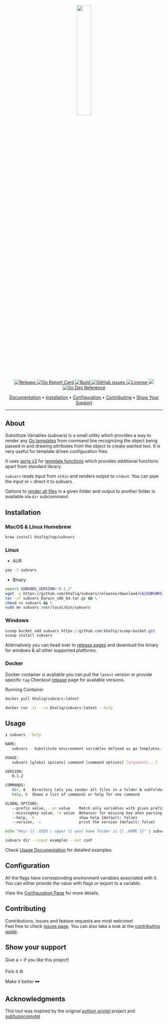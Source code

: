 <h2 align="center">
  <br>
  <p align="center"><img width=30% src="https://raw.githubusercontent.com/kha7iq/subvars/master/.github/img/logo.png"></p>
</h2>

<p align="center">
   <a href="https://github.com/kha7iq/subvars/releases">
   <img alt="Release" src="https://img.shields.io/github/v/release/kha7iq/subvars">
   <a href="https://goreportcard.com/report/github.com/kha7iq/subvars">
   <img alt="Go Report Card" src="https://goreportcard.com/badge/github.com/kha7iq/subvars">
   <a href="#">
   <img alt="Build" src="https://img.shields.io/github/workflow/status/kha7iq/subvars/build">
   <a href="https://github.com/kha7iq/subvars/issues">
   <img alt="GitHub issues" src="https://img.shields.io/github/issues/kha7iq/subvars?style=flat-square&logo=github&logoColor=white">
   <a href="https://github.com/kha7iq/subvars/blob/master/LICENSE.md">
   <img alt="License" src="https://img.shields.io/github/license/kha7iq/subvars">
   <a href="https://codecov.io/gh/kha7iq/subvars">
  <img src="https://codecov.io/gh/kha7iq/subvars/branch/master/graph/badge.svg"/>
</a>

   <a href="https://pkg.go.dev/github.com/kha7iq/subvars">
   <img alt="Go Dev Reference" src="https://img.shields.io/badge/go.dev-reference-007d9c?logo=go&logoColor=white&style=flat"></a></a></a></a></a></a>
</p>

<p align="center">
  <a href="https://subvars.lmno.pk">Documentation</a> •
  <a href="#installation">Installation</a> •
  <a href="#configuration">Configuration</a> •
  <a href="#contributing">Contributing</a> •
  <a href="#show-your-support">Show Your Support</a>
</p>

---

## About
Substitute Variables (subvars) is a small utility which provides a way to render any [Go templates](https://golang.org/pkg/text/template/) 
from command line recognizing the object being passed in and drawing attributes from the object to create wanted text. 
It is very useful for template driven configuration files.

It uses [sprig v3](https://github.com/Masterminds/sprig) for [template functions](https://masterminds.github.io/sprig) 
which provides additional functions apart from standard library.

`subvars` reads input from `stdin` and renders output to `stdout`. 
You can pipe the input or `<` direct it to subvars.

Options to [render all files](https://subvars.lmno.pk/03-usage-examples/) in a given folder
and output to another folder is available via `dir` subcommand.


## Installation

### MacOS & Linux Homebrew

```bash
brew install kha7iq/tap/subvars
```

### Linux

* AUR
```bash
yay -S subvars
```

* Binary
```bash
export SUBVARS_VERSION="0.1.2"
wget -q https://github.com/kha7iq/subvars/releases/download/v${SUBVARS_VERSION}/subvars_Darwin_x86_64.tar.gz && \
tar -xf subvars_Darwin_x86_64.tar.gz && \
chmod +x subvars && \
sudo mv subvars /usr/local/bin/subvars
```

### Windows

```powershell
scoop bucket add subvars https://github.com/kha7iq/scoop-bucket.git
scoop install subvars
```

Alternatively you can head over to [release pages](https://github.com/kha7iq/subvars/releases)
and download the binary for windows & all other supported platforms.

### Docker

Docker container is available you can pull the `latest` version or provide specific `tag`
Checkout [release](https://github.com/kha7iq/subvars/releases) page for available versions.

Running Container

```bash
docker pull khaliq/subvars:latest

docker run -it --rm khaliq/subvars:latest --help
```


## Usage

```bash
❯ subvars --help

NAME:
   subvars - Substitute environment variables defined as go templates.

USAGE:
   subvars [global options] command [command options] [arguments...]

VERSION:
   0.1.2

COMMANDS:
   dir, d   Directory lets you render all files in a folder & subfolder.
   help, h  Shows a list of commands or help for one command

GLOBAL OPTIONS:
   --prefix value, --pr value    Match only variables with given prefix pattern [$SUBVARS_PREFIX]
   --missingkey value, -m value  Behavior for missing key when parsing variables. Available options 'invalid', 'error' or 'zero' (default: "invalid") [$SUBVARS_MISSINGKEY]
   --help, -h                    show help (default: false)
   --version, -v                 print the version (default: false)
```

```bash
echo "Hey! {{ .USER | upper }} your home folder is {{ .HOME }}" | subvars
```

```bash
subvars dir --input examples --out conf
```

Check [Usage Documentation](https://subvars.lmno.pk/03-usage-examples/) for detailed examples.

## Configuration

All the flags have corresponding environment variables associated with it. You
can either provide the value with flags or export to a variable.

View the [Configuration Page](https://subvars.lmno.pk/02-configuration/) for more
details.


## Contributing

Contributions, issues and feature requests are most welcome!<br/>Feel free to check
[issues page](https://github.com/kha7iq/subvars/issues). You can also take a look
at the [contributing guide](https://github.com/kha7iq/subvars/blob/master/CONTRIBUTING.md).

## Show your support

Give a ⭐️  if you like this project!

Fork it ⚙️

Make it better 🕶️

## Acknowledgments

This tool was inspired by the original [python envtpl](https://github.com/andreasjansson/envtpl) 
project and [subfuzion/envtpl](https://github.com/subfuzion/envtpl/)
